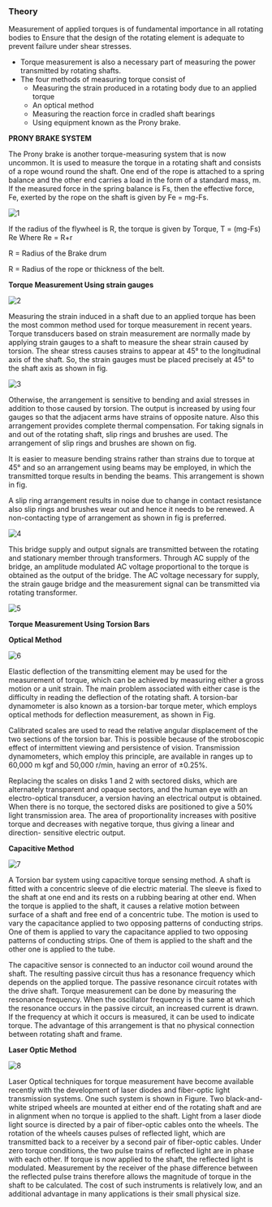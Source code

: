 ### Theory

Measurement of applied torques is of fundamental importance in all rotating bodies to Ensure that the design of the rotating element is adequate to prevent failure under shear stresses.

- Torque measurement is also a necessary part of measuring the power transmitted by rotating shafts.
- The four methods of measuring torque consist of
	- Measuring the strain produced in a rotating body due to an applied torque
	- An optical method
	- Measuring the reaction force in cradled shaft bearings
	- Using equipment known as the Prony brake.

**PRONY BRAKE SYSTEM**

The Prony brake is another torque-measuring system that is now uncommon. It is used to measure the torque in a rotating shaft and consists of a rope wound round the shaft. One end of the rope is attached to a spring balance and the other end carries a load in the form of a standard mass, m. If the measured force in the spring balance is Fs, then the effective force, Fe, exerted by the rope on the shaft is given by Fe = mg-Fs.

![1](images/figure1.PNG)

If the radius of the flywheel is R, the torque is given by Torque, T = (mg-Fs) Re
Where Re = R+r

R = Radius of the Brake drum

R = Radius of the rope or thickness of the belt.

**Torque Measurement Using strain gauges**

![2](images/figure2.PNG)

Measuring the strain induced in a shaft due to an applied torque has been the most common method used for torque measurement in recent years. Torque transducers based on strain measurement are normally made by applying strain gauges to a shaft to measure the shear strain caused by torsion. The shear stress causes strains to appear at 45° to the longitudinal axis of the shaft. So, the strain gauges must be placed precisely at 45° to the shaft axis as shown in fig.

![3](images/figure3.PNG)

Otherwise, the arrangement is sensitive to bending and axial stresses in addition to those caused by torsion. The output is increased by using four gauges so that the adjacent arms have strains of opposite nature. Also this arrangement provides complete thermal compensation. For taking signals in and out of the rotating shaft, slip rings and brushes are used. The arrangement of slip rings and brushes are shown on fig.

It is easier to measure bending strains rather than strains due to torque at 45° and so an arrangement using beams may be employed, in which the transmitted torque results in bending the beams. This arrangement is shown in fig.

A slip ring arrangement results in noise due to change in contact resistance also slip rings and brushes wear out and hence it needs to be renewed. A non-contacting type of arrangement as shown in fig is preferred.

![4](images/figure4.PNG)

This bridge supply and output signals are transmitted between the rotating and stationary member through transformers. Through AC supply of the bridge, an amplitude modulated AC voltage proportional to the torque is obtained as the output of the bridge. The AC voltage necessary for supply, the strain gauge bridge and the measurement signal can be transmitted via rotating transformer.

![5](images/figure5.PNG)

**Torque Measurement Using Torsion Bars**

**Optical Method**

![6](images/figure6.PNG)

Elastic deflection of the transmitting element may be used for the measurement of torque, which can be achieved by measuring either a gross motion or a unit strain. The main problem associated with either case is the difficulty in reading the deflection of the rotating shaft. A torsion-bar dynamometer is also known as a torsion-bar torque meter, which employs optical methods for deflection measurement, as shown in Fig.

Calibrated scales are used to read the relative angular displacement of the two sections of the torsion bar. This is possible because of the stroboscopic effect of intermittent viewing and persistence of vision. Transmission dynamometers, which employ this principle, are available in ranges up to 60,000 m kgf and 50,000 r/min, having an error of ±0.25%.

Replacing the scales on disks 1 and 2 with sectored disks, which are alternately transparent and opaque sectors, and the human eye with an electro-optical transducer, a version having an electrical output is obtained. When there is no torque, the sectored disks are positioned to give a 50% light transmission area. The area of proportionality increases with positive torque and decreases with negative torque, thus giving a linear and direction- sensitive electric output.

**Capacitive Method**

![7](images/figure7.PNG)

A Torsion bar system using capacitive torque sensing method. A shaft is fitted with a concentric sleeve of die electric material. The sleeve is fixed to the shaft at one end and its rests on a rubbing bearing at other end. When the torque is applied to the shaft, it causes a relative motion between surface of a shaft and free end of a concentric tube. The motion is used to vary the capacitance applied to two opposing patterns of conducting strips. One of them is applied to vary the capacitance applied to two opposing patterns of conducting strips. One of them is applied to the shaft and the other one is applied to the tube.

The capacitive sensor is connected to an inductor coil wound around the shaft. The resulting passive circuit thus has a resonance frequency which depends on the applied torque. The passive resonance circuit rotates with the drive shaft. Torque measurement can be done by measuring the resonance frequency. When the oscillator frequency is the same at which the resonance occurs in the passive circuit, an increased current is drawn. If the frequency at which it occurs is measured, it can be used to indicate torque. The advantage of this arrangement is that no physical connection between rotating shaft and frame.

**Laser Optic Method**

![8](images/figure8.PNG)

Laser Optical techniques for torque measurement have become available recently with the development of laser diodes and fiber-optic light transmission systems. One such system is shown in Figure. Two black-and-white striped wheels are mounted at either end of the rotating shaft and are in alignment when no torque is applied to the shaft. Light from a laser diode light source is directed by a pair of fiber-optic cables onto the wheels. The rotation of the wheels causes pulses of reflected light, which are transmitted back to a receiver by a second pair of fiber-optic cables. Under zero torque conditions, the two pulse trains of reflected light are in phase with each other. If torque is now applied to the shaft, the reflected light is modulated. Measurement by the receiver of the phase difference between the reflected pulse trains therefore allows the magnitude of torque in the shaft to be calculated. The cost of such instruments is relatively low, and an additional advantage in many applications is their small physical size.
